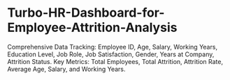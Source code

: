# Turbo-HR-Dashboard-for-Employee-Attrition-Analysis
Comprehensive Data Tracking: Employee ID, Age, Salary, Working Years, Education Level, Job Role, Job Satisfaction, Gender, Years at Company, Attrition Status. Key Metrics: Total Employees, Total Attrition, Attrition Rate, Average Age, Salary, and Working Years.
